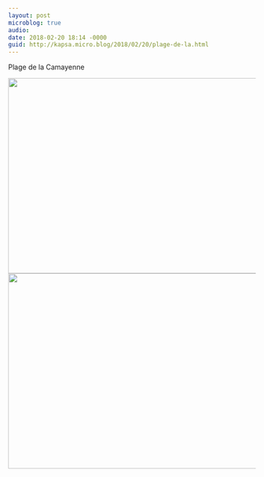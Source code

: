```yaml
---
layout: post
microblog: true
audio: 
date: 2018-02-20 18:14 -0000
guid: http://kapsa.micro.blog/2018/02/20/plage-de-la.html
---
```

Plage de la Camayenne

<img src="http://www.jeankapsa.com/uploads/2018/b04d63c729.jpg" width="600" height="397" /><img src="http://www.jeankapsa.com/uploads/2018/b5a53dfdef.jpg" width="600" height="397" />
